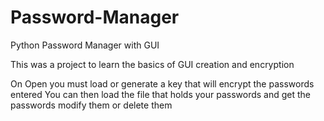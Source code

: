 # Password-Manager
Python Password Manager with GUI

This was a project to learn the basics of GUI creation and encryption

On Open you must load or generate a key that will encrypt the passwords entered
You can then load the file that holds your passwords and get the passwords modify them or delete them
